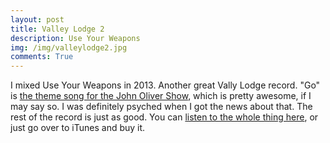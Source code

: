```yaml
---
layout: post
title: Valley Lodge 2
description: Use Your Weapons
img: /img/valleylodge2.jpg
comments: True
---
```

I mixed Use Your Weapons in 2013. Another great Vally Lodge record. "Go" is [the theme song for the John Oliver Show](https://www.youtube.com/watch?v=kuORoSEGWYo), which is pretty awesome, if I may say so. I was definitely psyched when I got the news about that. The rest of the record is just as good. You can [listen to the whole thing here](https://www.youtube.com/watch?v=c-0H1kLFEWA), or just go over to iTunes and buy it.